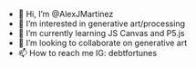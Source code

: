 - 👋 Hi, I’m @AlexJMartinez
- 👀 I’m interested in generative art/processing
- 🌱 I’m currently learning JS Canvas and P5.js
- 💞️ I’m looking to collaborate on generative art
- 📫 How to reach me IG: debtfortunes

<!---
AlexJMartinez/AlexJMartinez is a ✨ special ✨ repository because its `README.md` (this file) appears on your GitHub profile.
You can click the Preview link to take a look at your changes.
--->
